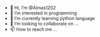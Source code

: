 - 👋 Hi, I’m @Almas1202
- 👀 I’m interested in programming
- 🌱 I’m currently learning python language
- 💞️ I’m looking to collaborate on ...
- 📫 How to reach me ...

<!---
Almas1202/Almas1202 is a ✨ special ✨ repository because its `README.md` (this file) appears on your GitHub profile.
You can click the Preview link to take a look at your changes.
--->
